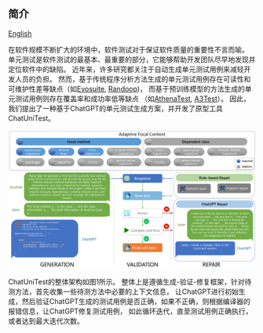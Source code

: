 ## 简介

[English](./Intro_en.md)

在软件规模不断扩大的环境中，软件测试对于保证软件质量的重要性不言而喻。
单元测试是软件测试的最基本、最重要的部分，它能够帮助开发团队尽早地发现并定位软件中的缺陷。
近年来，许多研究都关注于自动生成单元测试用例来减轻开发人员的负担。
然而，基于传统程序分析方法生成的单元测试用例存在可读性和可维护性差等缺点（如[Evosuite](https://www.evosuite.org/), [Randoop](https://randoop.github.io/randoop/))，
而基于预训练模型的方法生成的单元测试用例则存在覆盖率和成功率低等缺点
（如[AthenaTest](https://athenatestdemowebsite.azurewebsites.net/), [A3Test](http://github.com/awsm-research/a3test)）。
因此，我们提出了一种基于ChatGPT的单元测试生成方案，并开发了原型工具ChatUniTest。

![Architecture](./architecture.png)

ChatUniTest的整体架构如图1所示。
整体上是遵循生成-验证-修复框架，针对待测方法，首先收集一些待测方法中必要的上下文信息，
让ChatGPT进行初始生成，然后验证ChatGPT生成的测试用例是否正确，如果不正确，则根据编译器的报错信息，让ChatGPT修复测试用例，
如此循环迭代，直至测试用例正确执行，或者达到最大迭代次数。